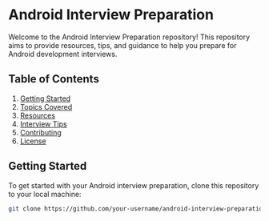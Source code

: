 # Android Interview Preparation

Welcome to the Android Interview Preparation repository! This repository aims to provide resources, tips, and guidance to help you prepare for Android development interviews.

## Table of Contents

1. [Getting Started](#getting-started)
2. [Topics Covered](#topics-covered)
3. [Resources](#resources)
4. [Interview Tips](#interview-tips)
5. [Contributing](#contributing)
6. [License](#license)

## Getting Started

To get started with your Android interview preparation, clone this repository to your local machine:

```bash
git clone https://github.com/your-username/android-interview-preparation.git
